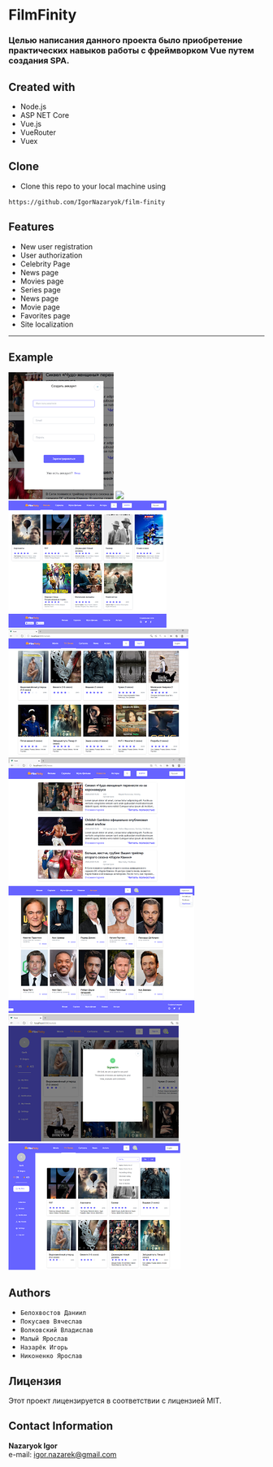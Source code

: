 # FilmFinity

### Целью написания данного проекта было приобретение практических навыков работы с фреймворком Vue путем создания SPA.

## Created with
- Node.js
- ASP NET Core
- Vue.js
- VueRouter
- Vuex

## Clone
- Clone this repo to your local machine using 
``` 
https://github.com/IgorNazaryok/film-finity
```

## Features
- New user registration
- User authorization
- Celebrity Page
- News page
- Movies page
- Series page
- News page
- Movie page
- Favorites page
- Site localization
---
## Example
[![](./registration_m.png)](./registration.png)
[![](./autorization_m.png)](./autorization.png)
[![](./movies_m.png)](./movies.png)
[![](./serials_m.png)](./serials.png)
[![](./news_m.png)](./news.png)
[![](./actors_m.png)](./actors.png)
[![](./singers_m.png)](./singers_m.png)
[![](./favorites_m.png)](./favorites.png)
<br>

## Authors
- `Белохвостов Даниил`
- `Покусаев Вячеслав`
- `Волковский Владислав`
- `Малый Ярослав`
- `Назарёк Игорь`
- `Никоненко Ярослав`

## Лицензия
Этот проект лицензируется в соответствии с лицензией MIT.

## Contact Information
**Nazaryok Igor** <br>
e-mail: igor.nazarek@gmail.com